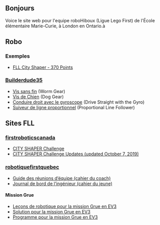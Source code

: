 ## Bonjours

Voice le site web pour l'equipe roboHiboux (Ligue Lego First) de l'École élémentaire Marie-Curie, à London en Ontario.à

## Robo

### Exemples

* [FLL City Shaper - 370 Points](https://www.youtube.com/watch?v=zhxjdhFBTmo)

### [Builderdude35](https://www.youtube.com/channel/UCuXq-jiU0ANeBcF_Tvq1D7g)
* [Vis sans fin](https://www.youtube.com/watch?v=TQ9hQ_ZXwmM) (Worm Gear)
* [Vis de Chien](https://www.youtube.com/watch?v=NZbt3tnySyI) (Dog Gear)
* [Conduire droit avec le gyroscope](https://www.youtube.com/watch?v=qPE4YNsTad4) (Drive Straight with the Gyro)
* [Suiveur de ligne proportionnel](https://www.youtube.com/watch?v=uPFfevfpMxs) (Proportional Line Follower)

## Sites FLL

### [firstroboticscanada](https://www.firstroboticscanada.org/fll/)
* [CITY SHAPER Challenge](https://firstinspiresst01.blob.core.windows.net/fll/2020/city-shaper-challenge.pdf)
* [CITY SHAPER Challenge Updates (updated October 7, 2019)](https://firstinspiresst01.blob.core.windows.net/fll/2020/city-shaper-challenge-updates.pdf)

### [robotiquefirstquebec](https://robotiquefirstquebec.org/fll/)
* [Guide des réunions d’équipe (cahier du coach)](https://robotiquefirstquebec.org/wp-content/uploads/guidedesreunions2019.pdf)
* [Journal de bord de l’ingénieur (cahier du jeune)](https://robotiquefirstquebec.org/wp-content/uploads/journaldebord2019.pdf)

#### Mission Grue
* [Leçons de robotique pour la mission Grue en EV3](https://robotiquefirstquebec.org/wp-content/uploads/VilleAvenirLecons.pdf)
* [Solution pour la mission Grue en EV3](http://firstinspiresst01.blob.core.windows.net/fll/2020/crane-mission-ev3-soluton.pdf)
* [Programme pour la mission Grue en EV3](http://firstinspiresst01.blob.core.windows.net/fll/2020/fll2019-ev3-sol.ev3)
